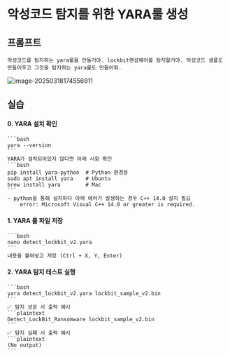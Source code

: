 # 악성코드 탐지를 위한 YARA룰 생성

## 프롬프트
```
악성코드를 탐지하는 yara룰을 만들거야. lockbit랜섬웨어를 탐지할거야. 악성코드 샘플도 만들어주고 그것을 탐지하는 yara룰도 만들어줘.
```

![image-20250318174556911](C:\Users\abcd\AppData\Roaming\Typora\typora-user-images\image-20250318174556911.png)

## 실습
#### 0. YARA 설치 확인
    ```bash
    yara --version
    ```
    YARA가 설치되어있지 않다면 아래 사항 확인
    ```bash
    pip install yara-python  # Python 환경용
    sudo apt install yara    # Ubuntu
    brew install yara        # Mac
    ```
    - python을 통해 설치하다 아래 에러가 발생하는 경우 C++ 14.0 설치 필요
        error: Microsoft Visual C++ 14.0 or greater is required.

#### 1. YARA 룰 파일 저장
    ```bash
    nano detect_lockbit_v2.yara 
    ```
    내용을 붙여넣고 저장 (Ctrl + X, Y, Enter)

#### 2. YARA 탐지 테스트 실행
    ```bash
    yara detect_lockbit_v2.yara lockbit_sample_v2.bin
    ```
    ✅ 탐지 성공 시 출력 예시
    ```plaintext
    Detect_LockBit_Ransomware lockbit_sample_v2.bin
    ```
    ✅ 탐지 실패 시 출력 예시
    ```plaintext
    (No output)
    ```



